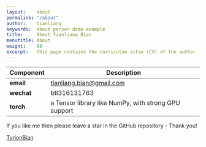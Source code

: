 ```yaml
---
layout:    about
permalink: "/about"
author:    tianliang
keywords:  about person demo example
title:     About Tianliang Bian
menutitle: About
weight:    90
excerpt:   This page contains the curriculum vitae (CV) of the author.
--- 
```

<script async defer src="https://buttons.github.io/buttons.js"></script>

| Component | Description |
| ---- | --- |
| **email** | tianliang.bian@gmail.com |
| **wechat** | btl316131763 |
| **torch** | a Tensor library like NumPy, with strong GPU support |

If you like me then please leave a star in the GitHub repository - Thank you!

<p class="github-button-container">
<a class="github-button" href="https://github.com/TyrionBian" data-size="large" data-show-count="true" aria-label="">TyrionBian</a>
</p>
